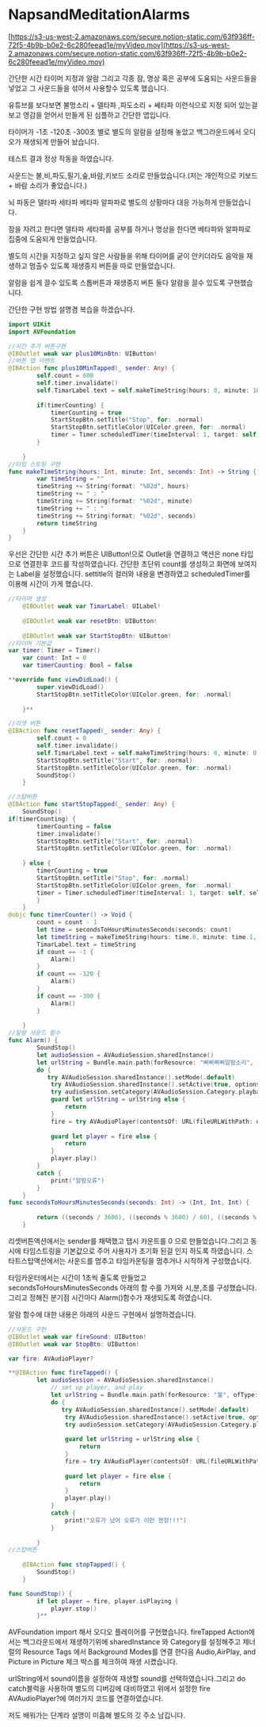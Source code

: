 # NapsandMeditationAlarms

[https://s3-us-west-2.amazonaws.com/secure.notion-static.com/63f936ff-72f5-4b9b-b0e2-6c280feead1e/myVideo.mov](https://s3-us-west-2.amazonaws.com/secure.notion-static.com/63f936ff-72f5-4b9b-b0e2-6c280feead1e/myVideo.mov)

간단한 시간 타이머 지정과 알람 그리고 각종 잠, 명상 혹은 공부에 도움되는 사운드들을 넣었고 그 사운드들을 섞어서 사용할수 있도록 했습니다. 

유튜브를 보다보면 불멍소리 + 델타파 ,파도소리 + 쎄타파 이런식으로 지정 되어 있는걸 보고 영감을 얻어서 만들게 된 심플하고 간단한 앱입니다.

타이머가 -1초 -120초 -300초 별로 별도의 알람을 설정해 놓았고 백그라운드에서 오디오가 재생되게 만들어 놨습니다.

테스트 결과 정상 작동을 하였습니다.

사운드는 불,비,파도,필기,숲,바람,키보드 소리로 만들었습니다.(저는 개인적으로 키보드 + 바람 소리가 좋았습니다.)

뇌 파동은 델타파 세타파 베타파 알파파로 별도의 상황마다 대응 가능하게 만들었습니다.

잠을 자려고 한다면 델타파 세타파를 공부를 하거나 명상을 한다면 베타파와 알파파로 집중에 도움되게 만들었습니다.

별도의 시간을 지정하고 싶지 않은 사람들을 위해 타이머를 굳이 안키더라도 음악을 재생하고 멈출수 있도록 재생중지 버튼을 따로 만들었습니다.

알람을 쉽게 끌수 있도록 스톱버튼과 재생중지 버튼 둘다 알람을 끌수 있도록 구현했습니다.

간단한 구현 방법 설명겸 복습을 하겠습니다.

```swift
import UIKit
import AVFoundation

//시간 추가 버튼구현
@IBOutlet weak var plus10MinBtn: UIButton!
//버튼 탭 이벤트
@IBAction func plus10MinTapped(_ sender: Any) {
        self.count = 600
        self.timer.invalidate()
        self.TimarLabel.text = self.makeTimeString(hours: 0, minute: 10, seconds: 0)
        
        if(timerCounting) {
            timerCounting = true
            StartStopBtn.setTitle("Stop", for: .normal)
            StartStopBtn.setTitleColor(UIColor.green, for: .normal)
            timer = Timer.scheduledTimer(timeInterval: 1, target: self, selector: #selector(timerCounter), userInfo: nil, repeats: true)
        }
        
    }
//타입 스트링 구현
func makeTimeString(hours: Int, minute: Int, seconds: Int) -> String {
        var timeString = ""
        timeString += String(format: "%02d", hours)
        timeString += " : "
        timeString += String(format: "%02d", minute)
        timeString += " : "
        timeString += String(format: "%02d", seconds)
        return timeString
    }
}
```

우선은 간단한 시간 추가 버튼은 UIButton!으로 Outlet을 연결하고 액션은 none 타입으로 연결한후 코드를 작성하였습니다. 간단한 초단위 count를 생성하고  화면에 보여지는 Label을 설정했습니다. settitle의 컬러와 내용을 변경하였고 scheduledTimer를 이용해 시간이 가게 했습니다.

```swift
//타이머 생성
    @IBOutlet weak var TimarLabel: UILabel!
    
    @IBOutlet weak var resetBtn: UIButton!
    
    @IBOutlet weak var StartStopBtn: UIButton!
//타이머 기본값
var timer: Timer = Timer()
    var count: Int = 0
    var timerCounting: Bool = false

**override func viewDidLoad() {
        super.viewDidLoad()
        StartStopBtn.setTitleColor(UIColor.green, for: .normal)
       
    }**

//리셋 버튼
@IBAction func resetTapped(_ sender: Any) {
        self.count = 0
        self.timer.invalidate()
        self.TimarLabel.text = self.makeTimeString(hours: 0, minute: 0, seconds: 0)
        StartStopBtn.setTitle("Start", for: .normal)
        StartStopBtn.setTitleColor(UIColor.green, for: .normal)
        SoundStop()
    }

//스탑버튼
@IBAction func startStopTapped(_ sender: Any) {
    SoundStop()
if(timerCounting) {
        timerCounting = false
        timer.invalidate()
        StartStopBtn.setTitle("Start", for: .normal)
        StartStopBtn.setTitleColor(UIColor.green, for: .normal)
    
    } else {
        timerCounting = true
        StartStopBtn.setTitle("Stop", for: .normal)
        StartStopBtn.setTitleColor(UIColor.green, for: .normal)
        timer = Timer.scheduledTimer(timeInterval: 1, target: self, selector: #selector(timerCounter), userInfo: nil, repeats: true)
        }
    }
@objc func timerCounter() -> Void {
        count = count - 1
        let time = secondsToHoursMinutesSeconds(seconds: count)
        let timeString = makeTimeString(hours: time.0, minute: time.1, seconds: time.2)
        TimarLabel.text = timeString
        if count == -1 {
            Alarm()
        }
        if count == -120 {
            Alarm()
        }
        if count == -300 {
            Alarm()
        }
        
    }
//알람 사운드 함수
func Alarm() {
        SoundStop()
        let audioSession = AVAudioSession.sharedInstance()
        let urlString = Bundle.main.path(forResource: "삐삐삐삐알람소리", ofType: "mp3")
        do {
           try AVAudioSession.sharedInstance().setMode(.default)
            try AVAudioSession.sharedInstance().setActive(true, options: .notifyOthersOnDeactivation)
            try audioSession.setCategory(AVAudioSession.Category.playback)
            guard let urlString = urlString else {
                return
            }
            fire = try AVAudioPlayer(contentsOf: URL(fileURLWithPath: urlString))
            
            guard let player = fire else {
                return
            }
            player.play()
        }
        catch {
            print("알람오류")
        }
    }
func secondsToHoursMinutesSeconds(seconds: Int) -> (Int, Int, Int) {
        
        return ((seconds / 3600), ((seconds % 3600) / 60), ((seconds % 3600) % 60))
    }
```

리셋버튼액션에서는 sender를 채택했고 탭시 카운트를 0 으로 만들었습니다.그리고 동시에 타임스트링을 
기본값으로 주어 사용자가 초기화 된걸 인지 하도록 하였습니다.
스타트스탑액션에서는 사운드를 멈추고 타임카운팅을 멈추거나 시작하게 구성했습니다.

타임카운터에서는 시간이 1초씩 줄도록 만들었고 secondsToHoursMinutesSeconds 아래의 함
수를 가져와 시,분,초를 구성했습니다.그리고 정해진 분기점 시간마다 Alarm()함수가 재생되도록 하였습니다.

알람 함수에 대한 내용은 아래의 사운드 구현에서 설명하겠습니다.

```swift
//사운드 구현
@IBOutlet weak var fireSound: UIButton!
@IBOutlet weak var StopBtn: UIButton!

var fire: AVAudioPlayer?

**@IBAction func fireTapped() {
        let audioSession = AVAudioSession.sharedInstance()
            // set up player, and play
            let urlString = Bundle.main.path(forResource: "불", ofType: "mp3")
            do {
               try AVAudioSession.sharedInstance().setMode(.default)
                try AVAudioSession.sharedInstance().setActive(true, options: .notifyOthersOnDeactivation)
                try audioSession.setCategory(AVAudioSession.Category.playback)
                
                guard let urlString = urlString else {
                    return
                }
                fire = try AVAudioPlayer(contentsOf: URL(fileURLWithPath: urlString))
                
                guard let player = fire else {
                    return
                }
                player.play()
            }
            catch {
                print("오류가 났어 오류가 이런 젠장!!!")
            }
        
        }
//스탑버튼
    
    @IBAction func stopTapped() {
        SoundStop()
    }

func SoundStop() {
        if let player = fire, player.isPlaying {
            player.stop()
        }**
```

AVFoundation import 해서 오디오 플레이어를 구현했습니다. fireTapped Action에서는 백그라운드에서 재생하기위에 sharedInstance 와 Category를 설정해주고 제너럴의 Resource Tags 에서 Background Modes를 연결 한다음 Audio,AirPlay, and Picture in Picture 체크 박스를 체크하여 재생 시켰습니다.

urlString에서 sound이름을 설정하여 재생할 sound를 선택하였습니다.그리고 do catch블럭을 사용하여 별도의 디버깅에 대비하였고  위에서 설정한 fire AVAudioPlayer?에 여러가지 코드를 연결하였습니다.

저도 배워가는 단계라 설명이 미흡해 별도의 깃 주소 남깁니다. 

[](https://github.com/jdr4343/NapsandMeditationAlarms/tree/main/NapsandMeditationAlarms)
